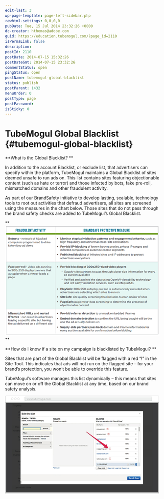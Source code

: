 ```yaml
---
edit-last: 3
wp-page-template: page-left-sidebar.php
rawhtml-settings: 0,0,0,0
pubDate: Tue, 15 Jul 2014 23:32:26 +0000
dc-creator: hthomas@adobe.com
guid: https://education.tubemogul.com/?page_id=2110
isPermaLink: false
description: 
postId: 2110
postDate: 2014-07-15 15:32:26
postDateGmt: 2014-07-15 23:32:26
commentStatus: open
pingStatus: open
postName: tubemogul-global-blacklist
status: publish
postParent: 1432
menuOrder: 0
postType: page
postPassword: 
isSticky: 0
---
```


# TubeMogul Global Blacklist {#tubemogul-global-blacklist}

**What is the Global Blacklist? **

In addition to the account Blacklist, or exclude list, that advertisers can specify within the platform, TubeMogul maintains a Global Blacklist of sites deemed unsafe to run ads on. This list contains sites featuring objectionable content (such as hate or terror) and those infected by bots, fake pre-roll, mismatched domains and other fraudulent activity.

As part of our BrandSafety initiative to develop lasting, scalable, technology tools to root out activities that defraud advertisers, all sites are screened using the measures in the chart below. Those sites that do not pass through the brand safety checks are added to TubeMogul’s Global Blacklist.

** [ ![bot](assets/bot.png)](assets/bot.png) **

**How do I know if a site on my campaign is blacklisted by TubeMogul? **

Sites that are part of the Global Blacklist will be flagged with a red “!” in the Site Tool. This indicates that ads will not run on the flagged site – for your brand’s protection, you won’t be able to override this feature.

TubeMogul’s software manages this list dynamically – this means that sites can move on or off the Global Blacklist at any time, based on our brand safety analysis.

![blacklist global](assets/blacklist-global.png)

